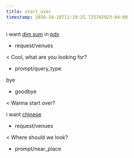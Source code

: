 ```yaml
---
title: start_over
timestamp: 2016-10-20T11:19:25.725742923-04:00
---
```


i want [dim sum](type) in [pdx](place)
* request/venues

< Cool, what are you looking for?
* prompt/query_type

bye
* goodbye

< Wanna start over?

i want [chinese](type)
* request/venues

< Where should we look?
* prompt/near_place